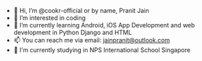 - 👋 Hi, I’m @cookr-official or by name, Pranit Jain
- 👀 I’m interested in coding
- 🌱 I’m currently learning Android, iOS App Development and web development in Python Django and HTML
- 📫 You can reach me via email: jainpranit@outlook.com
- 🏫 I'm currently studying in NPS International School Singapore
